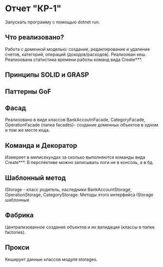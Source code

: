 ﻿<h1>Отчет "КР-1"</h1>

Запускать программу с помощью dotnet run.

<h2>Что реализовано?</h2>
<p>
    Работа с доменной моделью: создание, редактирование и удаление счетов, категорий, операций (доходов/расходов).
    Реализован кеш.
    Реализована статистика времени работы команд вида Create***.
</p>

<h2>Принципы SOLID и GRASP</h2>
<p>
</p>

<h2>Паттерны GoF</h2>

<h2>Фасад</h2>
<p>
  Реализовано в виде классов BankAccoutnFacade, CategoryFacade, OperationFacade (папка facades)- создание доменных
  объектов в одном и том же месте кода.
</p>

<h2>Команда и Декоратор</h2>
<p>
  Измеряет в милисекундах за сколько выполняются команды вида Create***. В перспективе можно записывать логи не в консоль, а в бд.
</p>

<h2>Шаблонный метод</h2>
<p>
  IStorage - класс родитель, наследники BankAccountStorage, OperationStorage, CategoryStorage.
  Методы этого интерфейса IStorage шаблонные
</p>

<h2>Фабрика</h2>
<p>
  Централизованное создание объектов и их валидация (классы в папке factories).
</p>

<h2>Прокси</h2>
<p>
  Кеширует данные классов модуля storages.
</p>
